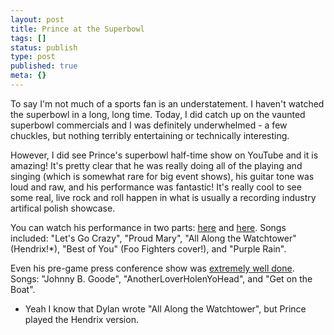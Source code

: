 ```yaml
---
layout: post
title: Prince at the Superbowl
tags: []
status: publish
type: post
published: true
meta: {}
---
```

To say I'm not much of a sports fan is an understatement.  I haven't watched the superbowl in a long, long time.  Today, I did catch up on the vaunted superbowl commercials and I was definitely underwhelmed - a few chuckles, but nothing terribly entertaining or technically interesting.

However, I did see Prince's superbowl half-time show on YouTube and it is amazing!  It's pretty clear that he was really doing all of the playing and singing (which is somewhat rare for big event shows), his guitar tone was loud and raw, and his performance was fantastic!  It's really cool to see some real, live rock and roll happen in what is usually a recording industry artifical polish showcase.

You can watch his performance in two parts: [here](http://youtube.com/watch?v=j-gLWj-_TBs) and [here](http://www.youtube.com/watch?v=g9k83AC7d0A).  Songs included: "Let's Go Crazy", "Proud Mary", "All Along the Watchtower" (Hendrix!*), "Best of You" (Foo Fighters cover!), and "Purple Rain".

Even his pre-game press conference show was [extremely well done](http://youtube.com/watch?v=Dj7X5CwP0yo).  Songs:  "Johnny B. Goode", "AnotherLoverHolenYoHead", and "Get on the Boat".

* Yeah I know that Dylan wrote "All Along the Watchtower", but Prince played the Hendrix version.
